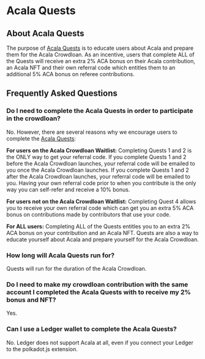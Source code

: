 # Acala Quests

## About Acala Quests 

The purpose of [Acala Quests](https://acala.network/acala/quests) is to educate users about Acala and prepare them for the Acala Crowdloan. As an incentive, users that complete ALL of the Quests will receive an extra 2% ACA bonus on their Acala contribution, an Acala NFT and their own referral code which entitles them to an additional 5% ACA bonus on referee contributions.

## Frequently Asked Questions

### Do I need to complete the Acala Quests in order to participate in the crowdloan? 

No. However, there are several reasons why we encourage users to complete the [Acala Quests](https://acala.network/acala/quests): 

**For users on the Acala Crowdloan Waitlist:** Completing Quests 1 and 2 is the ONLY way to get your referral code. If you complete Quests 1 and 2 before the Acala Crowdloan launches, your referral code will be emailed to you once the Acala Crowdloan launches. If you complete Quests 1 and 2 after the Acala Crowdloan launches, your referral code will be emailed to you. Having your own referral code prior to when you contribute is the only way you can self-refer and receive a 10% bonus. 

**For users not on the Acala Crowdloan Waitlist:** Completing Quest 4 allows you to receive your own referral code which can get you an extra 5% ACA bonus on contributions made by contributors that use your code. 

**For ALL users:** Completing ALL of the Quests entitles you to an extra 2% ACA bonus on your contribution and an Acala NFT. Quests are also a way to educate yourself about Acala and prepare yourself for the Acala Crowdloan.

### How long will Acala Quests run for?

Quests will run for the duration of the Acala Crowdloan.

### Do I need to make my crowdloan contribution with the same account I completed the Acala Quests with to receive my 2% bonus and NFT? 

Yes.

### Can I use a Ledger wallet to complete the Acala Quests? 

No. Ledger does not support Acala at all, even if you connect your Ledger to the polkadot.js extension.
